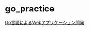 # go_practice

[Go言語によるWebアプリケーション開発](https://www.amazon.co.jp/Go%E8%A8%80%E8%AA%9E%E3%81%AB%E3%82%88%E3%82%8BWeb%E3%82%A2%E3%83%97%E3%83%AA%E3%82%B1%E3%83%BC%E3%82%B7%E3%83%A7%E3%83%B3%E9%96%8B%E7%99%BA-Mat-Ryer/dp/4873117526/ref=d_pd_vtp_sccl_3_7/358-9332877-6322056?pd_rd_w=CY8XT&content-id=amzn1.sym.cbb45385-7b99-44b7-a528-bff5ddaa153d&pf_rd_p=cbb45385-7b99-44b7-a528-bff5ddaa153d&pf_rd_r=KSWV45VVYT9YDTPZT6V0&pd_rd_wg=xuLDJ&pd_rd_r=8c2c81ac-9ce9-446b-a188-230889a5489b&pd_rd_i=4873117526&psc=1)


